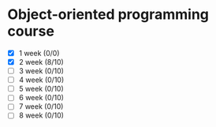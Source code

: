 # Object-oriented programming course

- [x] 1 week (0/0)
- [x] 2 week (8/10)
- [ ] 3 week (0/10)
- [ ] 4 week (0/10)
- [ ] 5 week (0/10)
- [ ] 6 week (0/10)
- [ ] 7 week (0/10)
- [ ] 8 week (0/10)

